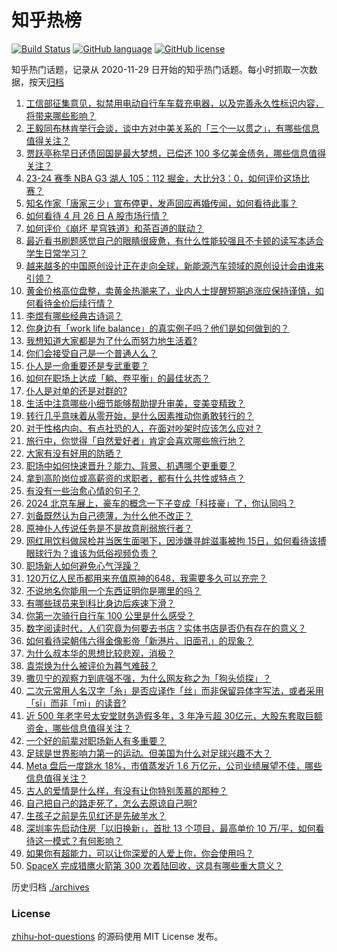 # 知乎热榜
[![Build Status](https://github.com/ToWeLong/zhihu-hot-questions/workflows/CI/badge.svg)](https://github.com/ToWeLong/zhihu-hot-questions/actions)
[![GitHub language](https://img.shields.io/badge/language-golang-orange.svg)](https://golang.org/)
[![GitHub license](https://img.shields.io/github/license/ToWeLong/zhihu-hot-questions)](https://github.com/ToWeLong/zhihu-hot-questions/blob/main/LICENSE)

知乎热门话题，记录从 2020-11-29 日开始的知乎热门话题。每小时抓取一次数据，按天[归档](./archives)

<!-- BEGIN -->

1. [工信部征集意见，拟禁用电动自行车车载充电器，以及完善永久性标识内容，将带来哪些影响？](https://www.zhihu.com/question/654060457)
1. [王毅同布林肯举行会谈，谈中方对中美关系的「三个一以贯之」，有哪些信息值得关注？](https://www.zhihu.com/question/654152125)
1. [贾跃亭称早日还债回国是最大梦想，已偿还 100 多亿美金债务，哪些信息值得关注？](https://www.zhihu.com/question/654079716)
1. [23-24 赛季 NBA G3 湖人 105：112 掘金，大比分3：0，如何评价这场比赛？](https://www.zhihu.com/question/654158477)
1. [知名作家「唐家三少」宣布停更，发声回应再婚传闻，如何看待此事？](https://www.zhihu.com/question/654043197)
1. [如何看待 4 月 26 日 A 股市场行情？](https://www.zhihu.com/question/654151200)
1. [如何评价《崩坏 星穹铁道》和茶百道的联动？](https://www.zhihu.com/question/654157887)
1. [最近看书刷题感觉自己的眼睛很疲惫，有什么性能较强且不卡顿的读写本适合学生日常学习？](https://www.zhihu.com/question/654162995)
1. [越来越多的中国原创设计正在走向全球，新能源汽车领域的原创设计会由谁来引领？](https://www.zhihu.com/question/654164304)
1. [黄金价格高位盘整，卖黄金热潮来了，业内人士提醒短期追涨应保持谨慎，如何看待金价后续行情？](https://www.zhihu.com/question/654103317)
1. [李煜有哪些经典古诗词？](https://www.zhihu.com/question/654159130)
1. [你身边有「work life balance」的真实例子吗？他们是如何做到的？](https://www.zhihu.com/question/653430588)
1. [我想知道大家都是为了什么而努力地生活着?](https://www.zhihu.com/question/654041772)
1. [你们会接受自己是一个普通人么？](https://www.zhihu.com/question/652526465)
1. [仆人是一命重要还是专武重要？](https://www.zhihu.com/question/654170581)
1. [如何在职场上达成「躺、卷平衡」的最佳状态？](https://www.zhihu.com/question/653430425)
1. [仆人是对单的还是对群的?](https://www.zhihu.com/question/654174490)
1. [生活中注意哪些小细节能够帮助提升审美，变美变精致？](https://www.zhihu.com/question/648442924)
1. [转行几乎意味着从零开始，是什么因素推动你勇敢转行的？](https://www.zhihu.com/question/652074710)
1. [对于性格内向、有点社恐的人，在面对吵架时应该怎么应对？](https://www.zhihu.com/question/653937999)
1. [旅行中，你觉得「自然爱好者」肯定会喜欢哪些旅行地？](https://www.zhihu.com/question/653004831)
1. [大家有没有好用的防晒？](https://www.zhihu.com/question/652318449)
1. [职场中如何快速晋升？能力、背景、机遇哪个更重要？](https://www.zhihu.com/question/651409323)
1. [拿到高阶岗位或高薪资的求职者，都有什么共性或特点？](https://www.zhihu.com/question/653020055)
1. [有没有一些治愈心情的句子？](https://www.zhihu.com/question/654151178)
1. [2024 北京车展上，豪车的概念一下子变成「科技豪」了，你认同吗？](https://www.zhihu.com/question/653739815)
1. [刘备既然认为自己德薄，为什么他不改正？](https://www.zhihu.com/question/651460354)
1. [原神仆人传说任务是不是故意削弱旅行者？](https://www.zhihu.com/question/653992507)
1. [网红用饮料做尿检并当医生面喝下，因涉嫌寻衅滋事被拘 15日，如何看待该搏眼球行为？谁该为低俗视频负责？](https://www.zhihu.com/question/654065898)
1. [职场新人如何避免心气浮躁？](https://www.zhihu.com/question/654164662)
1. [120万亿人民币都用来充值原神的648，我需要多久可以充完？](https://www.zhihu.com/question/651602171)
1. [不说地名你能用一个东西证明你是哪里的吗？](https://www.zhihu.com/question/653994862)
1. [有哪些球员来到科比身边后疾速下滑？](https://www.zhihu.com/question/653788940)
1. [你第一次骑行自行车 100 公里是什么感受？](https://www.zhihu.com/question/652235715)
1. [数字阅读时代，人们究竟为何要去书店？实体书店是否仍有存在的意义？](https://www.zhihu.com/question/653853356)
1. [如何看待梁朝伟六得金像影帝「新港片、旧面孔」的现象？](https://www.zhihu.com/question/654156514)
1. [为什么叔本华的思想比较悲观，消极？](https://www.zhihu.com/question/62180364)
1. [袁崇焕为什么被评价为暮气难鼓？](https://www.zhihu.com/question/654000717)
1. [撒贝宁的观察力到底强不强，为什么网友称之为「狗头侦探」？](https://www.zhihu.com/question/654156788)
1. [二次元常用人名汉字「糸」是否应译作「丝」而非保留异体字写法，或者采用「sī」而非「mì」的读音?](https://www.zhihu.com/question/653241003)
1. [近 500 年老字号太安堂财务造假多年，3 年净亏超 30亿元，大股东套取巨额资金，哪些信息值得关注？](https://www.zhihu.com/question/654103301)
1. [一个好的前辈对职场新人有多重要？](https://www.zhihu.com/question/654085062)
1. [足球是世界影响力第一的运动。但美国为什么对足球兴趣不大？](https://www.zhihu.com/question/653630809)
1. [Meta 盘后一度跳水 18%，市值蒸发近 1.6 万亿元，公司业绩展望不佳，哪些信息值得关注？](https://www.zhihu.com/question/654060226)
1. [古人的爱情是什么样，有没有让你特别羡慕的那种？](https://www.zhihu.com/question/654052439)
1. [自己把自己的路走死了，怎么去原谅自己啊?](https://www.zhihu.com/question/647272146)
1. [生孩子之前是先见红还是先破羊水？](https://www.zhihu.com/question/654150015)
1. [深圳率先启动住房「以旧换新」，首批 13 个项目，最高单价 10 万/平，如何看待这一模式？有何影响？](https://www.zhihu.com/question/654103315)
1. [如果你有超能力，可以让你深爱的人爱上你，你会使用吗？](https://www.zhihu.com/question/654061518)
1. [SpaceX 完成猎鹰火箭第 300 次着陆回收，这具有哪些重大意义？](https://www.zhihu.com/question/653973173)

<!-- END -->

历史归档 [./archives](./archives)


### License
[zhihu-hot-questions](https://github.com/towelong/zhihu-hot-questions) 的源码使用 MIT License 发布。